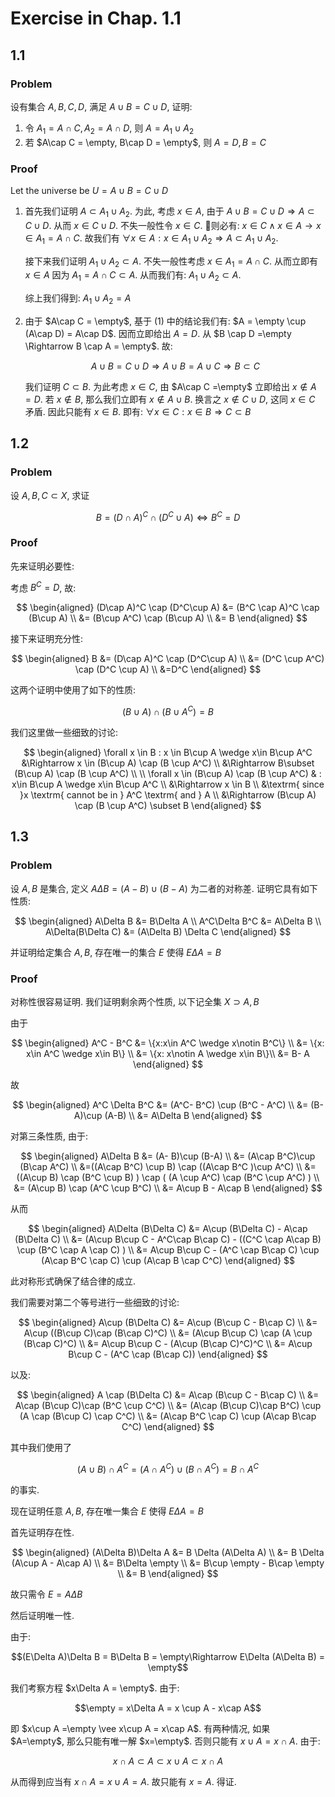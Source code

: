 # Exercise in Chap. 1.1

## 1.1

### Problem

设有集合 $A,B,C,D$, 满足 $A\cup B = C\cup D$, 证明:
1.  令 $A_1 = A\cap C, A_2 = A\cap D$, 则 $A=A_1\cup A_2$
2.  若 $A\cap C = \empty, B\cap D = \empty$, 则 $A=D, B=C$

### Proof

Let the universe be $U = A\cup B =C \cup D$

1.  首先我们证明 $A \subset A_1\cup A_2$. 为此, 考虑 $x\in A$, 由于 $A \cup B = C \cup D \Rightarrow A \subset C\cup D$. 从而 $x\in C \cup D$. 不失一般性令 $x\in C$. 则必有: $x \in C \wedge x\in A \rightarrow x\in A_1 =A\cap C$. 故我们有 $\forall x \in A: x \in A_1 \cup A_2 \Rightarrow A\subset A_1\cup A_2$.

    接下来我们证明 $A_1\cup A_2 \subset A$. 不失一般性考虑 $x\in A_1 = A\cap C$. 从而立即有 $x\in A$ 因为 $A_1 = A\cap C\subset A$. 从而我们有: $A_1\cup A_2 \subset A$.

    综上我们得到: $A_1\cup A_2 = A$

2.  由于 $A\cap C = \empty$, 基于 (1) 中的结论我们有: $A = \empty \cup (A\cap D) = A\cap D$. 因而立即给出 $A = D$. 从 $B \cap D =\empty \Rightarrow B \cap A = \empty$. 故:

    $$A\cup B = C\cup D \Rightarrow A\cup B = A\cup C \Rightarrow B\subset C$$

    我们证明 $C\subset B$. 为此考虑 $x\in C$, 由 $A\cap C =\empty$ 立即给出 $x\notin A=D$. 若 $x\notin B$, 那么我们立即有 $x \notin A\cup B$. 换言之 $x\notin C\cup D$, 这同 $x\in C$ 矛盾. 因此只能有 $x\in B$. 即有: $\forall x\in C: x\in B\Rightarrow C\subset B$

## 1.2

### Problem

设 $A,B,C \subset X$, 求证

$$B= (D\cap A)^C \cap (D^C\cup A)\Leftrightarrow B^C = D$$

### Proof

先来证明必要性:

考虑 $B^C = D$, 故:

$$
\begin{aligned}
(D\cap A)^C \cap (D^C\cup A) &= (B^C \cap A)^C \cap (B\cup A) \\
&= (B\cup A^C) \cap (B\cup A) \\
&= B
\end{aligned}
$$

接下来证明充分性:

$$
\begin{aligned}
B &= (D\cap A)^C \cap (D^C\cup A) \\
&= (D^C \cup A^C) \cap (D^C \cup A) \\
&=D^C
\end{aligned}
$$

这两个证明中使用了如下的性质:

$$
(B \cup A) \cap (B \cup A^C) = B
$$

我们这里做一些细致的讨论:

$$
\begin{aligned}
\forall x \in B : x \in B\cup A \wedge x\in B\cup A^C &\Rightarrow x \in (B\cup A) \cap (B \cup A^C) \\
&\Rightarrow B\subset (B\cup A) \cap (B \cup A^C) \\
\\
\forall x \in (B\cup A) \cap (B \cup A^C) & : x\in B\cup A \wedge x\in B\cup A^C \\
&\Rightarrow x \in B \\
&\textrm{ since }x \textrm{ cannot be in } A^C \textrm{ and } A \\
&\Rightarrow (B\cup A) \cap (B \cup A^C) \subset B 
\end{aligned}
$$

## 1.3

### Problem

设 $A, B$ 是集合, 定义 $A\Delta B = (A-B)\cup (B-A)$ 为二者的对称差. 证明它具有如下性质:

$$
\begin{aligned}
A\Delta B &= B\Delta A \\
A^C\Delta B^C &= A\Delta B \\
A\Delta(B\Delta C) &= (A\Delta B) \Delta C
\end{aligned}
$$

并证明给定集合 $A,B$, 存在唯一的集合 $E$ 使得 $E\Delta A = B$

### Proof

对称性很容易证明. 我们证明剩余两个性质, 以下记全集 $X \supset A, B$

由于

$$
\begin{aligned}
A^C - B^C &= \{x:x\in A^C \wedge x\notin B^C\} \\
&= \{x: x\in A^C \wedge x\in B\} \\
&= \{x: x\notin A \wedge x\in B\}\\
&= B- A
\end{aligned}
$$

故

$$
\begin{aligned}
A^C \Delta B^C &= (A^C- B^C) \cup (B^C - A^C) \\
&= (B- A)\cup (A-B) \\
&= A\Delta B
\end{aligned}
$$

对第三条性质, 由于:

$$
\begin{aligned}
A\Delta B &= (A- B)\cup (B-A) \\
&= (A\cap B^C)\cup (B\cap A^C) \\
&=((A\cap B^C) \cup B) \cap ((A\cap B^C )\cup A^C) \\
&=((A\cup B) \cap (B^C \cup B) ) \cap ( (A \cup A^C) \cap (B^C \cup A^C) ) \\
&= (A\cup B) \cap (A^C \cup B^C) \\
&= A\cup B - A\cap B
\end{aligned} 
$$

从而

$$
\begin{aligned}
A\Delta (B\Delta C) &= A\cup (B\Delta C) - A\cap (B\Delta C) \\
&= (A\cup B\cup C - A^C\cap B\cap C) - ((C^C \cap A\cap B) \cup (B^C \cap A \cap C) ) \\
&= A\cup B\cup C - (A^C \cap B\cap C) \cup (A\cap B^C \cap C) \cup (A\cap B \cap C^C)
\end{aligned}
$$

此对称形式确保了结合律的成立.

我们需要对第二个等号进行一些细致的讨论:

$$
\begin{aligned}
A\cup (B\Delta C) &= A\cup (B\cup C - B\cap C) \\
&= A\cup ((B\cup C)\cap (B\cap C)^C) \\
&= (A\cup B\cup C) \cap (A \cup (B\cap C)^C) \\
&= A\cup B\cup C - (A\cup (B\cap C)^C)^C \\
&=  A\cup B\cup C  - (A^C \cap (B\cap C))
\end{aligned}
$$

以及:

$$
\begin{aligned}
A \cap (B\Delta C) &= A\cap (B\cup C - B\cap C) \\
&= A\cap (B\cup C)\cap (B^C \cup C^C) \\
&= (A\cap (B\cup C)\cap B^C) \cup (A \cap (B\cup C) \cap C^C) \\
&= (A\cap B^C \cap C) \cup (A\cap B\cap C^C)
\end{aligned}
$$

其中我们使用了

$$(A\cup B) \cap A^C =( A\cap A^C) \cup (B\cap A^C) = B\cap A^C$$

的事实.

现在证明任意 $A,B$, 存在唯一集合 $E$ 使得 $E\Delta A = B$

首先证明存在性.

$$
\begin{aligned}
(A\Delta B)\Delta A &= B \Delta (A\Delta A) \\
&= B \Delta (A\cup A - A\cap A) \\
&= B\Delta \empty \\
&= B\cup \empty - B\cap \empty \\
&= B
\end{aligned}
$$

故只需令 $E=A\Delta B$

然后证明唯一性. 

由于:

$$(E\Delta A)\Delta B = B\Delta B = \empty\Rightarrow E\Delta (A\Delta B) = \empty$$

我们考察方程 $x\Delta A = \empty$. 由于:

$$\empty = x\Delta A = x \cup A - x\cap A$$

即 $x\cup A =\empty \vee x\cup A = x\cap A$. 有两种情况, 如果 $A=\empty$, 那么只能有唯一解 $x=\empty$. 否则只能有 $x\cup A = x\cap A$. 由于:

$$x\cap A \subset A \subset x\cup A \subset x\cap A$$

从而得到应当有 $x\cap A = x\cup A = A$. 故只能有 $x = A$. 得证.
